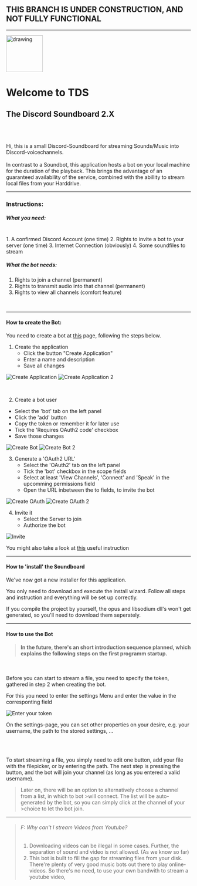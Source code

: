 
## THIS BRANCH IS UNDER CONSTRUCTION, AND NOT FULLY FUNCTIONAL
---
<img src="DicsordBot/res/speaker.png" alt="drawing" style="width:100px;"/>


# Welcome to TDS </br> 
## **T**he **D**iscord **S**oundboard 2.X

</br></br>

Hi, 
this is a small Discord-Soundboard for streaming Sounds/Music into Discord-voicechannels.
<br>
<br>
In contrast to a Soundbot, this application hosts a bot on your local machine for the duration of the playback.
This brings the advantage of an guaranteed availability of the service, combined with the abillity to stream local files from your Harddrive.
<br>

---

### Instructions:


##### What you need:
</br>
1. A confirmed Discord Account (one time)
2. Rights to invite a bot to your server (one time)
3. Internet Connection (obviously)
4. Some soundfiles to stream
</br>

##### What the bot needs:

1. Rights to join a channel (permanent)
2. Rights to transmit audio into that channel (permanent)
3. Rights to view all channels (comfort feature)
</br>

---
#### How to create the Bot:

You need to create a bot at [this](https://discordapp.com/login?redirect_to=%2Fdevelopers%2Fapplications%2Fme) page, following the steps below.

1. Create the application
   * Click the button "Create Application"
   * Enter a name and description
   * Save all changes

![Create Application](doc/createApplication.png "Create Application") 
![Create Application 2](doc/createApplication_2.png "Create Application 2") 

</br>

2. Create a bot user
  * Select the 'bot' tab on the left panel
  * Click the 'add' button
  * Copy the token or remember it for later use
  * Tick the 'Requires OAuth2 code' checkbox
  * Save those changes
  
![Create Bot](doc/createBot.png "Create Bot") 
![Create Bot 2](doc/createBot_2.png "Create Bot 2") 


3. Generate a 'OAuth2 URL'
   * Select the 'OAuth2' tab on the left panel
   * Tick the 'bot' checkbox in the scope fields
   * Select at least 'View Channels', 'Connect' and 'Speak' in the upcomming permissions field
   * Open the URL inbetween the to fields, to invite the bot
   
![Create OAuth](doc/generateOAuth.png "Create OAuth") 
![Create OAuth 2](doc/generateOAuth_2.png "Create OAuth 2") 

     
4. Invite it
   * Select the Server to join
   * Authorize the bot
   
![Invite](doc/inviteBot.png "Invite") 

You might also take a look at [this](https://github.com/reactiflux/discord-irc/wiki/Creating-a-discord-bot-&-getting-a-token) useful instruction

---

#### How to 'install' the Soundboard

We've now got a new installer for this application.

You only need to download and execute the install wizard.
Follow all steps and instruction and everything will be set up correctly.


If you compile the project by yourself, the opus and libsodium dll's won't get generated, so you'll need to download them seperately.

---

#### How to use the Bot

>#### In the future, there's an short introduction sequence planned, which explains the following steps on the first programm startup.
<br>

Before you can start to stream a file, you need to specify the token, gathered in step 2 when creating the bot.

For this you need to enter the settings Menu and enter the value in the corresponting field


![Enter your token](doc/enterToken.png "Enter Token") 


On the settings-page, you can set other properties on your desire, e.g. your username, the path to the stored settings, ...

<br>
<br>


To start streaming a file, you simply need to edit one button, add your file with the filepicker, or by entering the path.
The next step is pressing the button, and the bot will join your channel (as long as you entered a valid username).

<!--insert image -->


>Later on, there will be an option to alternatively choose a channel from a list, in which to bot >will connect.
>The list will be auto-generated by the bot, so you can simply click at the channel of your >choice to let tho bot join.

---

> ###### F: Why can't I stream Videos from Youtube? <br>
>    1. Downloading videos can be illegal in some cases. Further, the separation of sound and video is not allowed. (As we know so far) <br>
>    2. This bot is built to fill the gap for streaming files from your disk. There're plenty of very good music bots out there to play online-videos. So there's no need, to use your own bandwith to stream a youtube video, 












